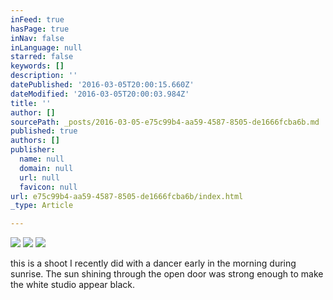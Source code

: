 ```yaml
---
inFeed: true
hasPage: true
inNav: false
inLanguage: null
starred: false
keywords: []
description: ''
datePublished: '2016-03-05T20:00:15.660Z'
dateModified: '2016-03-05T20:00:03.984Z'
title: ''
author: []
sourcePath: _posts/2016-03-05-e75c99b4-aa59-4587-8505-de1666fcba6b.md
published: true
authors: []
publisher:
  name: null
  domain: null
  url: null
  favicon: null
url: e75c99b4-aa59-4587-8505-de1666fcba6b/index.html
_type: Article

---
```

![](https://s3-us-west-2.amazonaws.com/the-grid-img/p/de418bc74c2e42d938e383734638b32666ba20d4.jpg)
![](https://the-grid-user-content.s3-us-west-2.amazonaws.com/64365bc7-32b1-4b59-9782-4178445fe635.jpg)
![](https://the-grid-user-content.s3-us-west-2.amazonaws.com/c9a40a65-62e4-4a6e-b5b4-e704aaa8842d.jpg)

this is a shoot I recently did with a dancer early in the morning during sunrise. The sun shining through the open door was strong enough to make the white studio appear black.